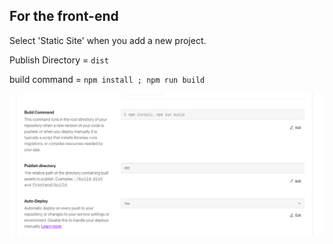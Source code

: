 ## For the front-end

Select 'Static Site' when you add a new project.

Publish Directory = `dist`

build command = `npm install ; npm run build`

![Render Settings](./images/Render.png)
